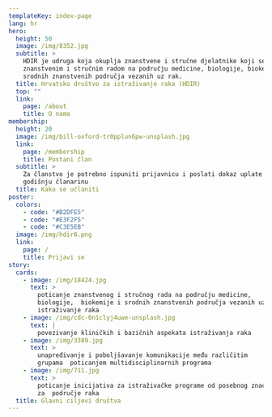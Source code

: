 ```yaml
---
templateKey: index-page
lang: hr
hero:
  height: 50
  image: /img/8352.jpg
  subtitle: >
    HDIR je udruga koja okuplja znanstvene i stručne djelatnike koji se bave
    znanstvenim i stručnim radom na području medicine, biologije, biokemije i
    srodnih znanstvenih područja vezanih uz rak.
  title: Hrvatsko društvo za istraživanje raka (HDIR)
  top: ""
  link:
    page: /about
    title: O nama
membership:
  height: 20
  image: /img/bill-oxford-tr0pplun6pw-unsplash.jpg
  link:
    page: /membership
    title: Postani član
  subtitle: > 
    Za članstvo je potrebno ispuniti prijavnicu i poslati dokaz uplate za 
    godišnju članarinu
  title: Kako se učlaniti
poster:
  colors:
    - code: "#B2DFE5"
    - code: "#E3F2F5"
    - code: "#C3E5EB"
  image: /img/hdir6.png
  link:
    page: /
    title: Prijavi se
story:
  cards:
    - image: /img/18424.jpg
      text: >
        poticanje znanstvenog i stručnog rada na području medicine,
        biologije,  biokemije i srodnih znanstvenih područja vezanih uz
        istraživanje raka
    - image: /img/cdc-0n1clyj4uwe-unsplash.jpg
      text: |
        povezivanje kliničkih i bazičnih aspekata istraživanja raka
    - image: /img/3389.jpg
      text: >
        unapređivanje i poboljšavanje komunikacije među različitim
        grupama  poticanjem multidisciplinarnih programa
    - image: /img/711.jpg
      text: >
        poticanje inicijativa za istraživačke programe od posebnog značaja
        za  područje raka
  title: Glavni ciljevi društva
---
```

